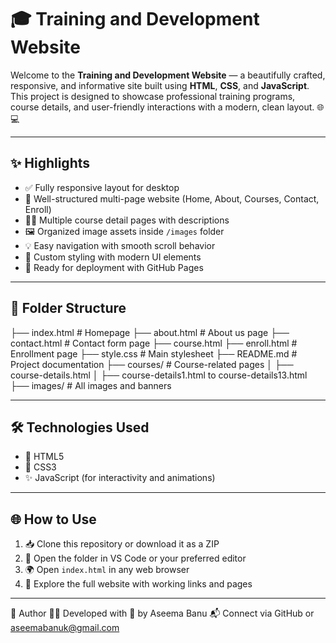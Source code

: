 # 🎓 Training and Development Website

Welcome to the **Training and Development Website** — a beautifully crafted, responsive, and informative site built using **HTML**, **CSS**, and **JavaScript**. This project is designed to showcase professional training programs, course details, and user-friendly interactions with a modern, clean layout. 🌐💻

---

## ✨ Highlights

- ✅ Fully responsive layout for desktop
- 📂 Well-structured multi-page website (Home, About, Courses, Contact, Enroll)
- 🧑‍🏫 Multiple course detail pages with descriptions
- 🖼️ Organized image assets inside `/images` folder
- 💡 Easy navigation with smooth scroll behavior
- 🎨 Custom styling with modern UI elements
- 🚀 Ready for deployment with GitHub Pages

---

## 📂 Folder Structure

├── index.html # Homepage
├── about.html # About us page
├── contact.html # Contact form page
├── course.html
├── enroll.html # Enrollment page
├── style.css # Main stylesheet
├── README.md # Project documentation
├── courses/ # Course-related pages
│ ├── course-details.html
│ ├── course-details1.html to course-details13.html
├── images/ # All images and banners


---

## 🛠️ Technologies Used

- 🧱 HTML5
- 🎨 CSS3
- ✨ JavaScript (for interactivity and animations)

---

## 🌐 How to Use

1. 📥 Clone this repository or download it as a ZIP
2. 📁 Open the folder in VS Code or your preferred editor
3. 🌍 Open `index.html` in any web browser
4. 🧭 Explore the full website with working links and pages

---

📌 Author
👩‍💻 Developed with 💖 by Aseema Banu
📬 Connect via GitHub or aseemabanuk@gmail.com

